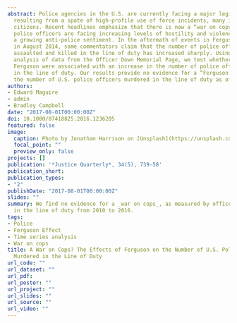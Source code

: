 ```yaml
---
abstract: Police agencies in the U.S. are currently facing a major legitimacy crisis
  resulting from a spate of high-profile use of force incidents, many involving minority
  citizens. Recent headlines emphasize that there is now a “war on cops” and that
  police officers are facing increasing levels of hostility and violence fueled by
  a growing anti-police sentiment. In the aftermath of events in Ferguson, Missouri
  in August 2014, some commentators claim that the number of police officers feloniously
  assaulted and killed in the line of duty has increased sharply. Using time series
  analysis of data from the Officer Down Memorial Page, we test whether events in
  Ferguson were associated with an increase in the number of police officers murdered
  in the line of duty. Our results provide no evidence for a “Ferguson Effect” on
  the number of U.S. police officers murdered in the line of duty as of March 2016.
authors:
- Edward Maguire
- admin
- Bradley Campbell
date: "2017-08-01T00:00:00Z"
doi: 10.1080/07418825.2016.1236205
featured: false
image:
  caption: Photo by Jonathan Harrison on [Unsplash](https://unsplash.com/photos/G4UAlDJeJFk)
  focal_point: ""
  preview_only: false
projects: []
publication: '*Justice Quarterly*, 34(5), 739-58'
publication_short: 
publication_types:
- "2"
publishDate: "2017-08-01T00:00:00Z"
slides: ""
summary: We find no evidence for a _war on cops_, as measured by officers murdered
  in the line of duty from 2010 to 2016.
tags:
- Police
- Ferguson Effect
- Time series analysis
- War on cops
title: A War on Cops? The Effects of Ferguson on the Number of U.S. Police Officers
  Murdered in the Line of Duty
url_code: ""
url_dataset: ""
url_pdf: 
url_poster: ""
url_project: ""
url_slides: ""
url_source: ""
url_video: ""
---
```


